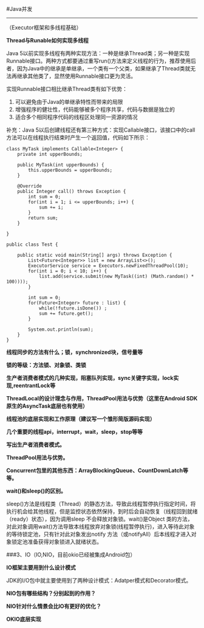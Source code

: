#Java并发

---

（Executor框架和多线程基础）

**Thread与Runable如何实现多线程**

Java 5以前实现多线程有两种实现方法：一种是继承Thread类；另一种是实现Runnable接口。两种方式都要通过重写run()方法来定义线程的行为，推荐使用后者，因为Java中的继承是单继承，一个类有一个父类，如果继承了Thread类就无法再继承其他类了，显然使用Runnable接口更为灵活。

实现Runnable接口相比继承Thread类有如下优势：

1. 可以避免由于Java的单继承特性而带来的局限
2. 增强程序的健壮性，代码能够被多个程序共享，代码与数据是独立的
3. 适合多个相同程序代码的线程区处理同一资源的情况

补充：Java 5以后创建线程还有第三种方式：实现Callable接口，该接口中的call方法可以在线程执行结束时产生一个返回值，代码如下所示：

```
class MyTask implements Callable<Integer> {  
    private int upperBounds;  
      
    public MyTask(int upperBounds) {  
        this.upperBounds = upperBounds;  
    }  
      
    @Override  
    public Integer call() throws Exception {  
        int sum = 0;   
        for(int i = 1; i <= upperBounds; i++) {  
            sum += i;  
        }  
        return sum;  
    }  
      
}  
  
public class Test {  
  
    public static void main(String[] args) throws Exception {  
        List<Future<Integer>> list = new ArrayList<>();  
        ExecutorService service = Executors.newFixedThreadPool(10);  
        for(int i = 0; i < 10; i++) {  
            list.add(service.submit(new MyTask((int) (Math.random() * 100))));  
        }  
          
        int sum = 0;  
        for(Future<Integer> future : list) {  
            while(!future.isDone()) ;  
            sum += future.get();  
        }  
          
        System.out.println(sum);  
    }  
}  
```

**线程同步的方法有什么；锁，synchronized块，信号量等**



**锁的等级：方法锁、对象锁、类锁**

**生产者消费者模式的几种实现，阻塞队列实现，sync关键字实现，lock实现,reentrantLock等**

**ThreadLocal的设计理念与作用，ThreadPool用法与优势（这里在Android SDK原生的AsyncTask底层也有使用）**

**线程池的底层实现和工作原理（建议写一个雏形简版源码实现）**

**几个重要的线程api，interrupt，wait，sleep，stop等等**

**写出生产者消费者模式。**

**ThreadPool用法与优势。**

**Concurrent包里的其他东西：ArrayBlockingQueue、CountDownLatch等等。**

**wait()和sleep()的区别。**

sleep()方法是线程类（Thread）的静态方法，导致此线程暂停执行指定时间，将执行机会给其他线程，但是监控状态依然保持，到时后会自动恢复（线程回到就绪（ready）状态），因为调用sleep 不会释放对象锁。wait()是Object 类的方法，对此对象调用wait()方法导致本线程放弃对象锁(线程暂停执行)，进入等待此对象的等待锁定池，只有针对此对象发出notify 方法（或notifyAll）后本线程才进入对象锁定池准备获得对象锁进入就绪状态。



###3、IO（IO,NIO，目前okio已经被集成Android包）

**IO框架主要用到什么设计模式**

JDK的I/O包中就主要使用到了两种设计模式：Adatper模式和Decorator模式。


**NIO包有哪些结构？分别起到的作用？**


**NIO针对什么情景会比IO有更好的优化？**

**OKIO底层实现**

